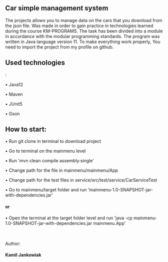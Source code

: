 <h2>Car simple management system</h2>

The projects allows you to manage data on the cars that you download from the json file.
Was made in order to gain practice in technologies learned during the course KM-PROGRAMS.
The task has been divided into a module in accordance with the modular programming standards.
The program was written in Java language version 11. To make everything work properly, You need to import the project from my profile on github.

<h2>Used technologies</h2>:
<p>•	Java12
<p>•	Maven
<p>•	JUnit5
<p>•	Gson

<h2>How to start:</h2>
<p>•	Run git clone in terminal to download project 
<p>•	Go to terminal on the mainmenu level 
<p>•	Run 'mvn clean compile assembly:single' 
<p>•    Change path for the file in mainmenu/mainmenu/App 
<p>•    Change path for the test files in service/src/test/service/CarServiceTest
<p>•	Go to mainmenu/target folder and run 'mainmenu-1.0-SNAPSHOT-jar-with-dependencies.jar' 
                           <p><h4>or</h4></p> 
<p>•	Open the terminal at the target folder level and run 'java -cp mainmenu-1.0-SNAPSHOT-jar-with-dependencies.jar mainmenu.App'

<br>
<br>
<br>
<p>Author:</p>
<h4>Kamil Jankowiak</h4>

